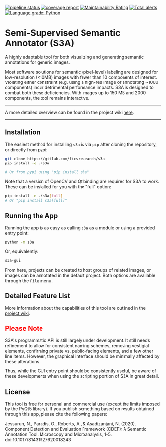 [![pipeline status](https://gitlab.com/s3a/s3a/badges/development/pipeline.svg)](https://gitlab.com/s3a/s3a/-/commits/development)
[![coverage report](https://gitlab.com/s3a/s3a/badges/development/coverage.svg)](https://gitlab.com/s3a/s3a/-/commits/development)
[![Maintainability Rating](https://sonarcloud.io/api/project_badges/measure?project=ficsresearch_s3a&metric=sqale_rating)](https://sonarcloud.io/dashboard?id=ficsresearch_s3a)
[![Total alerts](https://img.shields.io/lgtm/alerts/g/ntjess/s3a.svg?logo=lgtm&logoWidth=18)](https://lgtm.com/projects/g/ntjess/s3a/alerts/)
[![Language grade: Python](https://img.shields.io/lgtm/grade/python/g/ntjess/s3a.svg?logo=lgtm&logoWidth=18)](https://lgtm.com/projects/g/ntjess/s3a/context:python)
# Semi-Supervised Semantic Annotator (S3A)

A highly adaptable tool for both visualizing and generating semantic annotations for generic images.

Most software solutions for semantic (pixel-level) labeling are designed for low-resolution (<10MB) images with fewer than 10 components of interest. Violating either constraint (e.g. using a high-res image or annotating ~1000 components) incur detrimental performance impacts. S3A is designed to combat both these deficiencies. With images up to 150 MB and 2000 components, the tool remains interactive.

___

A more detailed overview can be found in the project wiki [here](https://gitlab.com/ficsresearch/s3a/-/wikis/docs/user's-guide).

___

## Installation

The easiest method for installing `s3a` is via `pip` after cloning the repository, or directly from pypi:

```bash
git clone https://gitlab.com/ficsresearch/s3a
pip install -e ./s3a

# Or from pypi using "pip install s3a"
```

Note that a version of OpenCV and Qt binding are required for S3A to work. These can be installed for you with the "full" option:
```bash
pip install -e ./s3a[full]
# Or "pip install s3a[full]"
```

## Running the App
Running the app is as easy as calling `s3a` as a module or using a provided entry point:
```bash
python -m s3a
```
Or, equivalently:
```bash
s3a-gui
```


From here, projects can be created to host groups of related images, or images can be annotated in the default project. Both options are available through the `File` menu.

## Detailed Feature List

More information about the capabilities of this tool are outlined in the [project wiki](https://gitlab.com/ficsresearch/s3a/-/wikis/home).

## <span style="color:red">Please Note</span>
S3A's programmatic API is still largely under development. It still needs refinement to allow for consistent naming schemes, removing vestigial elements, confirming private vs. public-facing elements, and a few other line items. However, the graphical interface should be minimally affected by these alterations.

Thus, while the GUI entry point should be consistently useful, be aware of these developments when using the scripting portion of S3A in great detail.

## License

This tool is free for personal and commercial use (except the limits imposed by the PyQt5 library). If you publish something based on results obtained through this app, please cite the following papers:

Jessurun, N., Paradis, O., Roberts, A., & Asadizanjani, N. (2020). Component Detection and Evaluation Framework (CDEF): A Semantic Annotation Tool. Microscopy and Microanalysis, 1-5. doi:10.1017/S1431927620018243

